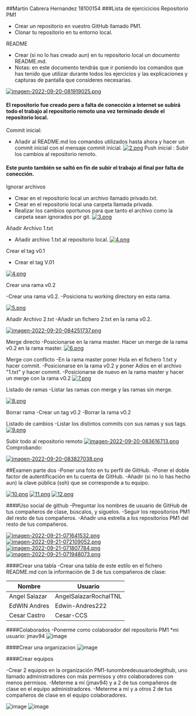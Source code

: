 ##Martin Cabrera Hernandez 18100154
###Lista de ejercicicios
Repositorio PM1
- Crear un repositorio en vuestro GitHub llamado PM1. 
- Clonar tu repositorio en tu entorno local.

README
- Crear (si no lo has creado aun) en tu repositorio local un documento README.md. 
- Notas: en este documento tendrás que ir poniendo los comandos que has tenido que utilizar durante todos los ejercicios y las explicaciones y capturas de pantalla que consideres necesarias.

[![imagen-2022-09-20-081919025.png](https://i.postimg.cc/mDcfQrQT/imagen-2022-09-20-081919025.png)](https://postimg.cc/62NmKtjP)

#### El repositorio fue creado pero a falta de conección a internet se subirá todo el trabajo al repositorio remoto una vez terminado desde el repositorio local.

Commit inicial:
- Añadir al README.md los comandos utilizados hasta ahora y hacer un commit inicial con el mensaje commit inicial. 
[![2.png](https://i.postimg.cc/DzFWz93v/2.png)](https://postimg.cc/hXy4y3G6)
Push inicial :
Subir los cambios al repositorio remoto.
#### Este punto también se saltó en fin de subir el trabajo al final por falta de conección.

Ignorar archivos 
- Crear en el repositorio local un archivo llamado privado.txt. 
- Crear en el repositorio local una carpeta llamada privada. 
- Realizar los cambios oportunos para que tanto el archivo como la carpeta sean ignorados por git.
[![3.png](https://i.postimg.cc/qq9qHYGd/3.png)](https://postimg.cc/p5JRDs70)


Añadir Archivo 1.txt
- Añadir archivo 1.txt al repositorio local.
[![4.png](https://i.postimg.cc/pLKhR27c/4.png)](https://postimg.cc/NKffxwQR)

Crear el tag v0.1 
- Crear el tag V.01

[![4.png](https://i.postimg.cc/pLKhR27c/4.png)](https://postimg.cc/NKffxwQR)

Crear una rama v0.2

-Crear una rama v0.2. 
-Posiciona tu working directory en esta rama. 

[![5.png](https://i.postimg.cc/k5c2RT7x/5.png)](https://postimg.cc/QBF8Rk9t)

Añadir Archivo 2.txt 
-Añadir un fichero 2.txt en la rama v0.2.

[![imagen-2022-09-20-084251737.png](https://i.postimg.cc/HWZTKVY4/imagen-2022-09-20-084251737.png)](https://postimg.cc/w3NKRxs7)


Merge directo
-Posicionarse en la rama master. 
Hacer un merge de la rama v0.2 en la rama master. 
[![6.png](https://i.postimg.cc/fTtSq7vN/6.png)](https://postimg.cc/WhV4hkKW)

Merge con conflicto 
-En la rama master poner Hola en el fichero 1.txt y hacer commit. 
-Posicionarse en la rama v0.2 y poner Adios en el archivo "1.txt" y hacer commit. 
-Posicionarse de nuevo en la rama master y hacer un merge con la rama v0.2
[![7.png](https://i.postimg.cc/x8k87YMR/7.png)](https://postimg.cc/MfSzMCsM)

Listado de ramas 
-Listar las ramas con merge y las ramas sin merge. 

[![8.png](https://i.postimg.cc/d1VL2G0g/8.png)](https://postimg.cc/67FWw2nh)


Borrar rama
-Crear un tag v0.2
-Borrar la rama v0.2


Listado de cambios 
-Listar los distintos commits con sus ramas y sus tags. 
[![9.png](https://i.postimg.cc/mDph8hzk/9.png)](https://postimg.cc/9RTWfmBH)

Subir todo al repositorio remoto 
[![imagen-2022-09-20-083616713.png](https://i.postimg.cc/gjMnJsbg/imagen-2022-09-20-083616713.png)](https://postimg.cc/m1HbpQD9)
Comprobando:

[![imagen-2022-09-20-083827038.png](https://i.postimg.cc/VvP3tPm6/imagen-2022-09-20-083827038.png)](https://postimg.cc/JDK6wgyV)


##Examen parte dos 
-Poner una foto en tu perfil de GitHub. 
-Poner el doble factor de autentificación en tu cuenta de GitHub. 
-Añadir (si no lo has hecho aun) la clave pública (ssh) que se corresponde a tu equipo. 

[![10.png](https://i.postimg.cc/1XGSHTqh/10.png)](https://postimg.cc/Pv50fSy2)
[![11.png](https://i.postimg.cc/zXN8BJsJ/11.png)](https://postimg.cc/qg19DdBY)
[![12.png](https://i.postimg.cc/c1wd0K59/12.png)](https://postimg.cc/Z0bGLqmp)

####Uso social de github
-Preguntar los nombres de usuario de GitHub de tus compañeros de clase, búscalos, y síguelos.
-Seguir los repositorios PM1 del resto de tus compañeros. 
-Añadir una estrella a los repositorios PM1 del resto de tus compañeros. 

[![imagen-2022-09-21-071641532.png](https://i.postimg.cc/KjRpNpsc/imagen-2022-09-21-071641532.png)](https://postimg.cc/GTnj3KC6)
[![imagen-2022-09-21-072109052.png](https://i.postimg.cc/d1mn9PBK/imagen-2022-09-21-072109052.png)](https://postimg.cc/PpJmt796)
[![imagen-2022-09-21-071807784.png](https://i.postimg.cc/PxZQ5Gcw/imagen-2022-09-21-071807784.png)](https://postimg.cc/PpXwS7dX)
[![imagen-2022-09-21-071948073.png](https://i.postimg.cc/vZFM45cx/imagen-2022-09-21-071948073.png)](https://postimg.cc/mtwKqz3T)

####Crear una tabla 
-Crear una tabla de este estilo en el fichero README.md con la información de 3 de tus compañeros de clase: 

| Nombre  | Usuario |
| ------------- | ------------- |
| Angel Salazar | AngelSalazarRochaITNL|
| EdWIN Andres  |Edwin-Andres222|
|  Cesar Castro | Cesar-CCS|


####Colaborados 
-Ponerme como colaborador del repositorio PM1 *mi usuario: jmav94 
![image](https://user-images.githubusercontent.com/78859111/191503087-2c65f2de-6542-4088-a2a5-bd831b167755.png)

####Crear una organizacion
![image](https://user-images.githubusercontent.com/78859111/191503490-68368b76-1fb0-4514-b51f-862bc1e2e009.png)

####Crear equipos 

-Crear 2 equipos en la organización PM1-tunombredeusuariodegithub, uno llamado administradores con más permisos y otro colaboradores con menos permisos. 
-Meterme a mí (jmav94) y a 2 de tus compañeros de clase en el equipo administradores. 
-Meterme a mí y a otros 2 de tus compañeros de clase en el equipo colaboradores. 

![image](https://user-images.githubusercontent.com/78859111/191504448-e0044801-2247-45ac-863b-ecc09b1a87ed.png)
![image](https://user-images.githubusercontent.com/78859111/191504812-47cbba20-0475-4a9b-a127-9cfcfc4853ea.png)
